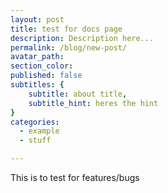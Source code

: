 ```yaml
---
layout: post
title: test for docs page
description: Description here...
permalink: /blog/new-post/
avatar_path: 
section_color:
published: false
subtitles: {
	subtitle: about title,
	subtitle_hint: heres the hint
}
categories:
  - example
  - stuff

---
```

<p>This is to test for features/bugs</p>
